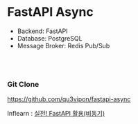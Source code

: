 # FastAPI Async
- Backend: FastAPI
- Database: PostgreSQL
- Message Broker: Redis Pub/Sub
</br>
</br>

### Git Clone
https://github.com/qu3vipon/fastapi-async  

Inflearn : [실전! FastAPI 활용(비동기)](https://www.inflearn.com/course/%EC%8B%A4%EC%A0%84-fastapi-%ED%99%9C%EC%9A%A9-%EB%B9%84%EB%8F%99%EA%B8%B0)
